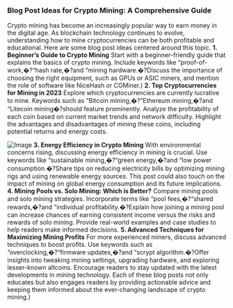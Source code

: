 ### Blog Post Ideas for Crypto Mining: A Comprehensive Guide
Crypto mining has become an increasingly popular way to earn money in the digital age. As blockchain technology continues to evolve, understanding how to mine cryptocurrencies can be both profitable and educational. Here are some blog post ideas centered around this topic.
**1. Beginner’s Guide to Crypto Mining**
Start with a beginner-friendly guide that explains the basics of crypto mining. Include keywords like “proof-of-work,�?“hash rate,�?and “mining hardware.�?Discuss the importance of choosing the right equipment, such as GPUs or ASIC miners, and mention the role of software like NiceHash or CGMiner.)
**2. Top Cryptocurrencies for Mining in 2023**
Explore which cryptocurrencies are currently lucrative to mine. Keywords such as “Bitcoin mining,�?“Ethereum mining,�?and “Litecoin mining�?should feature prominently. Analyze the profitability of each coin based on current market trends and network difficulty. Highlight the advantages and disadvantages of mining these coins, including potential returns and energy costs.

![Image](https://github.com/user-attachments/assets/d7419ec9-dc67-403f-bf28-8faea5f1f74f)
**3. Energy Efficiency in Crypto Mining**
With environmental concerns rising, discussing energy efficiency in mining is crucial. Use keywords like “sustainable mining,�?“green energy,�?and “low power consumption.�?Share tips on reducing electricity bills by optimizing mining rigs and using renewable energy sources. This post could also touch on the impact of mining on global energy consumption and its future implications.
**4. Mining Pools vs. Solo Mining: Which is Better?**
Compare mining pools and solo mining strategies. Incorporate terms like “pool fees,�?“shared rewards,�?and “individual profitability.�?Explain how joining a mining pool can increase chances of earning consistent income versus the risks and rewards of solo mining. Provide real-world examples and case studies to help readers make informed decisions.
**5. Advanced Techniques for Maximizing Mining Profits**
For more experienced miners, discuss advanced techniques to boost profits. Use keywords such as “overclocking,�?“firmware updates,�?and “scrypt algorithm.�?Offer insights into tweaking mining settings, upgrading hardware, and exploring lesser-known altcoins. Encourage readers to stay updated with the latest developments in mining technology.
Each of these blog posts not only educates but also engages readers by providing actionable advice and keeping them informed about the ever-changing landscape of crypto mining.)
